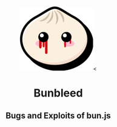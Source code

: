 <p align="center">
  <img src="./bunbleed.png" alt="Logo" height=170><
</p>
<h1 align="center">Bunbleed</h1>
<h2 align="center">Bugs and Exploits of bun.js</h2>
